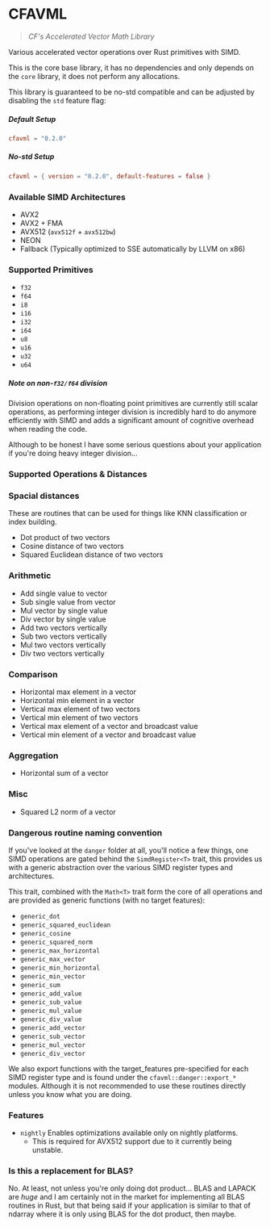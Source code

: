 # CFAVML

> _CF's Accelerated Vector Math Library_

Various accelerated vector operations over Rust primitives with SIMD.

This is the core base library, it has no dependencies and only depends on the `core` library,
it does not perform any allocations.

This library is guaranteed to be no-std compatible and can be adjusted by disabling the `std`
feature flag:

##### Default Setup
```toml
cfavml = "0.2.0" 
```

##### No-std Setup
```toml
cfavml = { version = "0.2.0", default-features = false }
```

### Available SIMD Architectures

- AVX2
- AVX2 + FMA
- AVX512 (`avx512f` + `avx512bw`)
- NEON
- Fallback (Typically optimized to SSE automatically by LLVM on x86)

### Supported Primitives

- `f32`
- `f64`
- `i8`
- `i16`
- `i32`
- `i64`
- `u8`
- `u16`
- `u32`
- `u64`

##### Note on non-`f32/f64` division

Division operations on non-floating point primitives are currently still scalar
operations, as performing integer division is incredibly hard to do anymore efficiently
with SIMD and adds a significant amount of cognitive overhead when reading the code.

Although to be honest I have some serious questions about your application if you're doing 
heavy integer division...

### Supported Operations & Distances


### Spacial distances

These are routines that can be used for things like KNN classification or index building.

- Dot product of two vectors
- Cosine distance of two vectors
- Squared Euclidean distance of two vectors

### Arithmetic 

- Add single value to vector
- Sub single value from vector
- Mul vector by single value
- Div vector by single value
- Add two vectors vertically
- Sub two vectors vertically
- Mul two vectors vertically
- Div two vectors vertically

### Comparison

- Horizontal max element in a vector
- Horizontal min element in a vector
- Vertical max element of two vectors
- Vertical min element of two vectors
- Vertical max element of a vector and broadcast value
- Vertical min element of a vector and broadcast value

### Aggregation

- Horizontal sum of a vector

### Misc

- Squared L2 norm of a vector

### Dangerous routine naming convention

If you've looked at the `danger` folder at all, you'll notice a few things, one SIMD operations
are gated behind the `SimdRegister<T>` trait, this provides us with a generic abstraction
over the various SIMD register types and architectures.

This trait, combined with the `Math<T>` trait form the core of all operations and are
provided as generic functions (with no target features):

- `generic_dot`
- `generic_squared_euclidean`
- `generic_cosine`
- `generic_squared_norm`
- `generic_max_horizontal`
- `generic_max_vector`
- `generic_min_horizontal`
- `generic_min_vector`
- `generic_sum`
- `generic_add_value`
- `generic_sub_value`
- `generic_mul_value`
- `generic_div_value`
- `generic_add_vector`
- `generic_sub_vector`
- `generic_mul_vector`
- `generic_div_vector`

We also export functions with the target_features pre-specified for
each SIMD register type and is found under the `cfavml::danger::export_*` 
modules. Although it is not recommended to use these routines directly
unless you know what you are doing.

### Features

- `nightly` Enables optimizations available only on nightly platforms.
  * This is required for AVX512 support due to it currently being unstable.

### Is this a replacement for BLAS?

No. At least, not unless you're only doing dot product... BLAS and LAPACK are _huge_ and I am certainly
not in the market for implementing all BLAS routines in Rust, but that being said if your application is 
similar to that of ndarray where it is only using BLAS for the dot product, then maybe.

